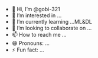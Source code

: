 - 👋 Hi, I’m @gobi-321
- 👀 I’m interested in ...
- 🌱 I’m currently learning ...ML&DL
- 💞️ I’m looking to collaborate on ...
- 📫 How to reach me ...
- 😄 Pronouns: ...
- ⚡ Fun fact: ...

<!---
gobi-321/gobi-321 is a ✨ special ✨ repository because its `README.md` (this file) appears on your GitHub profile.
You can click the Preview link to take a look at your changes.
--->
